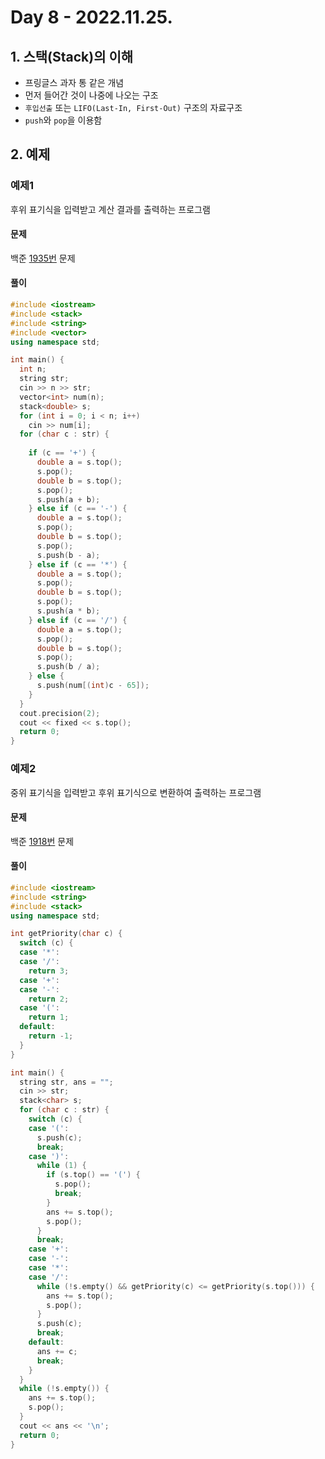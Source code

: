 # Day 8 - 2022.11.25.

## 1. 스택(Stack)의 이해
- 프링글스 과자 통 같은 개념
- 먼저 들어간 것이 나중에 나오는 구조
- `후입선출` 또는 `LIFO(Last-In, First-Out)` 구조의 자료구조
- `push`와 `pop`을 이용함

## 2. 예제
### 예제1
후위 표기식을 입력받고 계산 결과를 출력하는 프로그램
#### 문제
백준 [1935번](https://www.acmicpc.net/problem/1935) 문제
#### 풀이
```c++
#include <iostream>
#include <stack>
#include <string>
#include <vector>
using namespace std;

int main() {
  int n;
  string str;
  cin >> n >> str;
  vector<int> num(n);
  stack<double> s;
  for (int i = 0; i < n; i++)
    cin >> num[i];
  for (char c : str) {
    
    if (c == '+') {
      double a = s.top();
      s.pop();
      double b = s.top();
      s.pop();
      s.push(a + b);
    } else if (c == '-') {
      double a = s.top();
      s.pop();
      double b = s.top();
      s.pop();
      s.push(b - a);
    } else if (c == '*') {
      double a = s.top();
      s.pop();
      double b = s.top();
      s.pop();
      s.push(a * b);
    } else if (c == '/') {
      double a = s.top();
      s.pop();
      double b = s.top();
      s.pop();
      s.push(b / a);
    } else {
      s.push(num[(int)c - 65]);
    }
  }
  cout.precision(2);
  cout << fixed << s.top();
  return 0;
}
```

### 예제2
중위 표기식을 입력받고 후위 표기식으로 변환하여 출력하는 프로그램
#### 문제
백준 [1918번](https://www.acmicpc.net/problem/1918) 문제
#### 풀이
```c++
#include <iostream>
#include <string>
#include <stack>
using namespace std;

int getPriority(char c) {
  switch (c) {
  case '*':
  case '/':
    return 3;
  case '+':
  case '-':
    return 2;
  case '(':
    return 1;
  default:
    return -1;
  }
}

int main() {
  string str, ans = "";
  cin >> str;
  stack<char> s;
  for (char c : str) {
    switch (c) {
    case '(':
      s.push(c);
      break;
    case ')':
      while (1) {
        if (s.top() == '(') {
          s.pop();
          break;
        }
        ans += s.top();
        s.pop();
      }
      break;
    case '+':
    case '-':
    case '*':
    case '/':
      while (!s.empty() && getPriority(c) <= getPriority(s.top())) {
        ans += s.top();
        s.pop();
      }
      s.push(c);
      break;
    default:
      ans += c;
      break;
    }
  }
  while (!s.empty()) {
    ans += s.top();
    s.pop();
  }
  cout << ans << '\n';
  return 0;
}
```